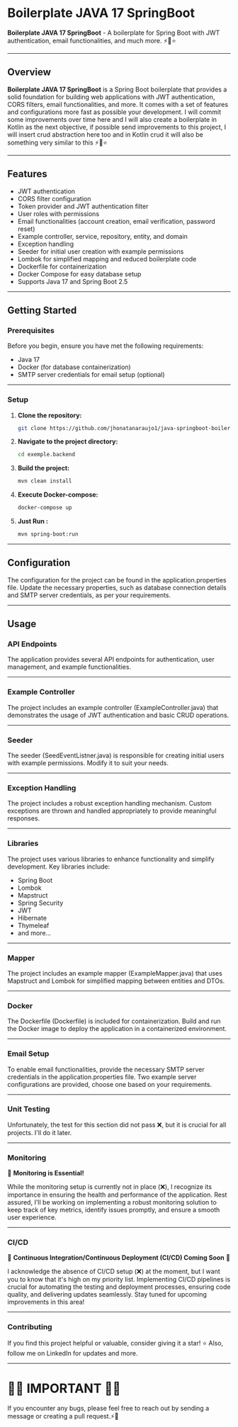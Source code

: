 # Boilerplate JAVA 17 SpringBoot 

**Boilerplate JAVA 17 SpringBoot** - A boilerplate for Spring Boot with JWT authentication, email functionalities, and
much more. ⚡🚀⭐

---

## Overview

**Boilerplate JAVA 17 SpringBoot** is a Spring Boot boilerplate that
provides a solid foundation for building web applications with
JWT authentication, CORS filters, email functionalities, and more.
It comes with a set of features and configurations more fast as possible your development.
I will commit some improvements over time here and I will also
create a boilerplate in Kotlin as the next objective,
if possible send improvements to this project, I will insert crud abstraction here too and in Kotlin crud it will also
be something very similar to this ⚡🚀⭐

---

## Features

- JWT authentication
- CORS filter configuration
- Token provider and JWT authentication filter
- User roles with permissions
- Email functionalities (account creation, email verification, password reset)
- Example controller, service, repository, entity, and domain
- Exception handling
- Seeder for initial user creation with example permissions
- Lombok for simplified mapping and reduced boilerplate code
- Dockerfile for containerization
- Docker Compose for easy database setup
- Supports Java 17 and Spring Boot 2.5

---

## Getting Started

### Prerequisites

Before you begin, ensure you have met the following requirements:

- Java 17
- Docker (for database containerization)
- SMTP server credentials for email setup (optional)

---

### Setup

1. **Clone the repository:**

   ```bash
   git clone https://github.com/jhonatanaraujo1/java-springboot-boilerplate.git

2. **Navigate to the project directory:**

   ```bash
   cd exemple.backend

3. **Build the project:**

   ```bash
   mvn clean install

4. **Execute Docker-compose:**

   ```bash
   docker-compose up

3. **Just Run :**

   ```bash
   mvn spring-boot:run

---

## Configuration

The configuration for the project can be found in the application.properties file. Update the necessary properties, such
as database connection details and SMTP server credentials,
as per your requirements.

---

## Usage

### API Endpoints

The application provides several API endpoints for authentication,
user management, and example functionalities.

---

### Example Controller

The project includes an example controller (ExampleController.java) that demonstrates the usage of JWT authentication
and basic CRUD operations.

---

### Seeder

The seeder (SeedEventListner.java) is responsible for creating initial users with example permissions. Modify it to suit
your needs.

---

### Exception Handling

The project includes a robust exception handling mechanism. Custom exceptions are thrown and handled appropriately to
provide meaningful responses.

---

### Libraries

The project uses various libraries to enhance functionality and simplify development. Key libraries include:

- Spring Boot
- Lombok
- Mapstruct
- Spring Security
- JWT
- Hibernate
- Thymeleaf
- and more...

---

### Mapper

The project includes an example mapper (ExampleMapper.java) that uses Mapstruct and Lombok for simplified mapping
between entities and DTOs.

---

### Docker

The Dockerfile (Dockerfile) is included for containerization. Build and run the Docker image to deploy the application
in a containerized environment.

---

### Email Setup

To enable email functionalities, provide the necessary SMTP server credentials in the application.properties file. Two
example server configurations are provided, choose one based on your requirements.

---

### Unit Testing

Unfortunately, the test for this section did not pass ❌, but it is crucial for all projects. I'll do it later.

---

### Monitoring

🚨 **Monitoring is Essential!**

While the monitoring setup is currently not in place (❌), I recognize its importance in ensuring the health and performance of the application. Rest assured, I'll be working on implementing a robust monitoring solution to keep track of key metrics, identify issues promptly, and ensure a smooth user experience.

---

### CI/CD

🔄 **Continuous Integration/Continuous Deployment (CI/CD) Coming Soon** 🚨

I acknowledge the absence of CI/CD setup (❌) at the moment, but I want you to know that it's high on my priority list. Implementing CI/CD pipelines is crucial for automating the testing and deployment processes, ensuring code quality, and delivering updates seamlessly. Stay tuned for upcoming improvements in this area!

---

### Contributing

If you find this project helpful or valuable, consider giving it a star! ⭐ Also, follow me on LinkedIn for updates and
more.

---

#  🚨🚨 IMPORTANT 🚨🚨

If you encounter any bugs, please feel free to reach out by sending a message or creating a pull request.⚡🚀
